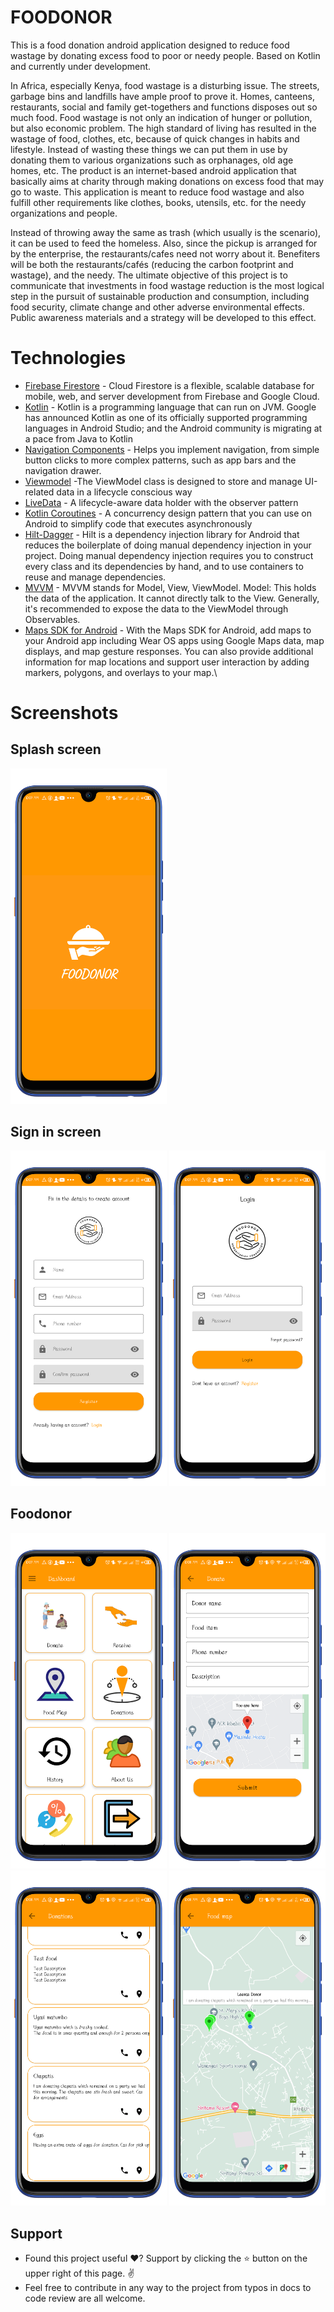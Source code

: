 # FOODONOR
This is a food donation android application designed to reduce food wastage by donating excess food to poor or needy people.  Based on Kotlin and currently under development.

In Africa, especially Kenya, food wastage is a disturbing issue. The streets, garbage bins and landfills have ample proof to prove it. Homes, canteens, restaurants, social and family get-togethers and functions disposes out so much food.
Food wastage is not only an indication of hunger or pollution, but also economic problem. The high standard of living has resulted in the wastage of food, clothes, etc, because of quick changes in habits and lifestyle. Instead of wasting these things we can put them in use by donating them to various organizations such as orphanages, old age homes, etc. The product is an internet-based android application that basically aims at charity through making donations on excess food that may go to waste.
This application is meant to reduce food wastage and also fulfill other requirements like clothes, books, utensils, etc. for the needy organizations and people.

Instead of throwing away the same as trash (which usually is the scenario), it can be used to feed the homeless. Also, since the pickup is arranged for by the enterprise, the restaurants/cafes need not worry about it. Benefiters will be both the restaurants/cafés (reducing the carbon footprint and wastage), and the needy.
The ultimate objective of this project is to communicate that investments in food wastage reduction is the most logical step in the pursuit of sustainable production and consumption, including food security, climate change and other adverse environmental effects. Public awareness materials and a strategy will be developed to this effect.

# Technologies
- [Firebase Firestore](https://firebase.google.com/docs/firestore) - Cloud Firestore is a flexible, scalable database for mobile, web, and server development from Firebase and Google Cloud. 
- [Kotlin](https://developer.android.com/kotlin) - Kotlin is a programming language that can run on JVM. Google has announced Kotlin as one of its officially supported programming languages in Android Studio; and the Android community is migrating at a pace from Java to Kotlin
- [Navigation Components](https://developer.android.com/guide/navigation/navigation-getting-started) -  Helps you implement navigation, from simple button clicks to more complex patterns, such as app bars and the navigation drawer.
- [Viewmodel](https://developer.android.com/topic/libraries/architecture/viewmodel) -The ViewModel class is designed to store and manage UI-related data in a lifecycle conscious way
- [LiveData](https://developer.android.com/topic/libraries/architecture/livedata) -  A lifecycle-aware data holder with the observer pattern
- [Kotlin Coroutines](https://developer.android.com/kotlin/coroutines) - A concurrency design pattern that you can use on Android to simplify code that executes asynchronously
- [Hilt-Dagger](https://developer.android.com/training/dependency-injection/hilt-android) - Hilt is a dependency injection library for Android that reduces the boilerplate of doing manual dependency injection in your project. Doing manual dependency injection requires you to construct every class and its dependencies by hand, and to use containers to reuse and manage dependencies.
- [MVVM](https://www.geeksforgeeks.org/mvvm-model-view-viewmodel-architecture-pattern-in-android/) - MVVM stands for Model, View, ViewModel. Model: This holds the data of the application. It cannot directly talk to the View. Generally, it's recommended to expose the data to the ViewModel through Observables.
- [Maps SDK for Android](https://developers.google.com/maps/documentation/android-sdk/start) - With the Maps SDK for Android, add maps to your Android app including Wear OS apps using Google Maps data, map displays, and map gesture responses. You can also provide additional information for map locations and support user interaction by adding markers, polygons, and overlays to your map.\

# Screenshots
 
 ## Splash screen
 
 <p float="left">
<img src="screenshots/splash.png" width=250/>
  </p>
  
 ## Sign in screen
 
 <p float="left">
<img src="screenshots/register.png" width=250/>
<img src="screenshots/login.png" width=250/>
  </p>
  
 ## Foodonor 
 
 <p float="left">
<img src="screenshots/dashboard.png" width=250/>
<img src="screenshots/donate.png" width=250/>
<img src="screenshots/donations.png" width=250/>
<img src="screenshots/foodmap.png" width=250/>
  </p>
  
  ## Support
  
- Found this project useful ❤️? Support by clicking the ⭐️ button on the upper right of this page. ✌
- Feel free to contribute in any way to the project from typos in docs to code review are all welcome.
